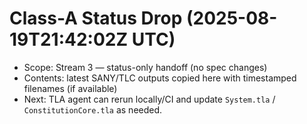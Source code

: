 # Class-A Status Drop (2025-08-19T21:42:02Z UTC)

- Scope: Stream 3 — status-only handoff (no spec changes)
- Contents: latest SANY/TLC outputs copied here with timestamped filenames (if available)
- Next: TLA agent can rerun locally/CI and update `System.tla` / `ConstitutionCore.tla` as needed.
